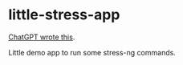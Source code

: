 # little-stress-app

[ChatGPT wrote this](https://chat.openai.com/share/b5cc8e16-7ef4-4bef-a3ef-858f4013672b).

Little demo app to run some stress-ng commands.
